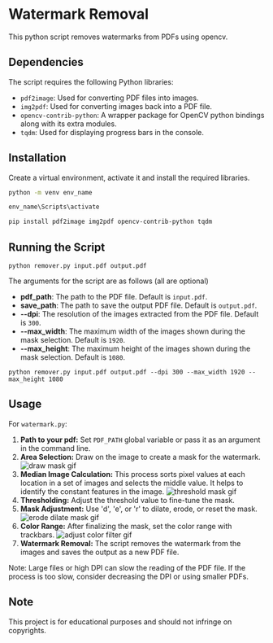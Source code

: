 #  Watermark Removal

This python script removes watermarks from PDFs using opencv.


## Dependencies

The script requires the following Python libraries:

- `pdf2image`: Used for converting PDF files into images.
- `img2pdf`: Used for converting images back into a PDF file.
- `opencv-contrib-python`: A wrapper package for OpenCV python bindings along with its extra modules.
- `tqdm`: Used for displaying progress bars in the console.

## Installation

Create a virtual environment, activate it and install the required libraries.

```bash
python -m venv env_name
```
    
```bash
env_name\Scripts\activate
```


```bash
pip install pdf2image img2pdf opencv-contrib-python tqdm
```

## Running the Script

```
python remover.py input.pdf output.pdf
```


The arguments for the script are as follows (all are optional)
- **pdf_path**: The path to the PDF file. Default is `input.pdf`.
- **save_path**: The path to save the output PDF file. Default is `output.pdf`.
- **--dpi**: The resolution of the images extracted from the PDF file. Default is `300`.
- **--max_width**: The maximum width of the images shown during the mask selection. Default is `1920`.
- **--max_height**: The maximum height of the images shown during the mask selection. Default is `1080`.


```
python remover.py input.pdf output.pdf --dpi 300 --max_width 1920 --max_height 1080
```

## Usage

For `watermark.py`:

1. **Path to your pdf:** Set `PDF_PATH` global variable or pass it as an argument in the command line. 
2. **Area Selection:** Draw on the image to create a mask for the watermark.
![draw mask gif](https://github.com/banatibalazs/pdf-watermark-remover/blob/main/sm_1_draw.gif)
4. **Median Image Calculation:** This process sorts pixel values at each location in a set of images and selects the middle value. It helps to identify the constant features in the image.
![threshold mask gif](url_of_your_gif)
4. **Thresholding:** Adjust the threshold value to fine-tune the mask.
5. **Mask Adjustment:** Use 'd', 'e', or 'r' to dilate, erode, or reset the mask.
![erode dilate mask gif](url_of_your_gif)
6. **Color Range:** After finalizing the mask, set the color range with trackbars.
![adjust color filter gif](url_of_your_gif)
7. **Watermark Removal:** The script removes the watermark from the images and saves the output as a new PDF file.

Note: Large files or high DPI can slow the reading of the PDF file. If the process is too slow, consider decreasing the DPI or using smaller PDFs.

## Note
This project is for educational purposes and should not infringe on copyrights.
